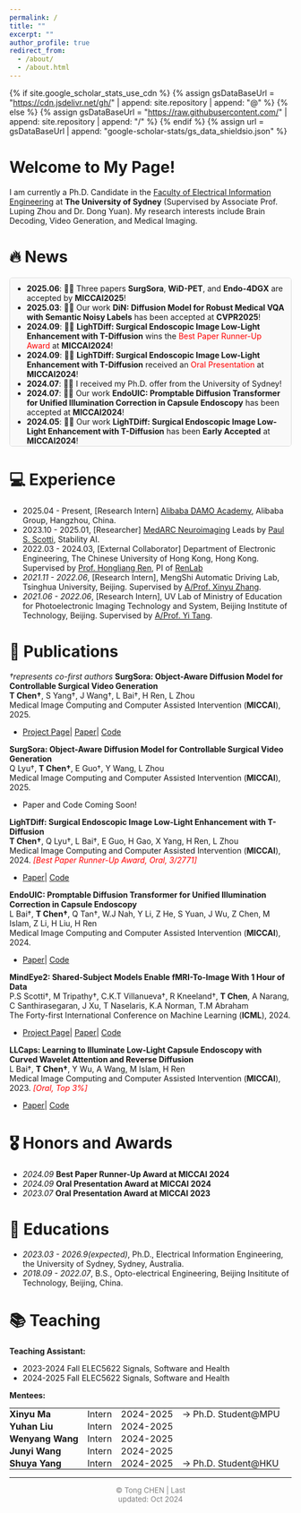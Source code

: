```yaml
---
permalink: /
title: ""
excerpt: ""
author_profile: true
redirect_from: 
  - /about/
  - /about.html
---
```


{% if site.google_scholar_stats_use_cdn %}
{% assign gsDataBaseUrl = "https://cdn.jsdelivr.net/gh/" | append: site.repository | append: "@" %}
{% else %}
{% assign gsDataBaseUrl = "https://raw.githubusercontent.com/" | append: site.repository | append: "/" %}
{% endif %}
{% assign url = gsDataBaseUrl | append: "google-scholar-stats/gs_data_shieldsio.json" %}

<span class='anchor' id='about-me'></span>

# **Welcome to My Page!**

I am currently a Ph.D. Candidate in the [Faculty of Electrical Information Engineering](https://www.sydney.edu.au/engineering/about/our-people/research-students/tong-chen-494.html) at **The University of Sydney** (Supervised by Associate Prof. Luping Zhou and Dr. Dong Yuan). My research interests include Brain Decoding, Video Generation, and Medical Imaging.

<!-- <img src="images/my.jpg" alt="sym" width="50%" style="display: block; margin: 0 auto;"> -->


# 🔥 News
<div style="height: 280px; overflow-y: auto; border: 1px solid #ddd; padding: 10px; border-radius: 5px; background-color: #f9f9f9;">
<ul style="margin:0; padding-left:20px; list-style-type:disc;">
  <li><strong>2025.06</strong>: 🎉🎉 Three papers <strong>SurgSora</strong>, <strong>WiD-PET</strong>, and <strong>Endo-4DGX</strong> are accepted by <strong>MICCAI2025</strong>!</li>
  <li><strong>2025.03</strong>: 🎉🎉 Our work <strong>DiN: Diffusion Model for Robust Medical VQA with Semantic Noisy Labels</strong> has been accepted at <strong>CVPR2025</strong>!</li>
  <li><strong>2024.09</strong>: 🎉🎉 <strong>LighTDiff: Surgical Endoscopic Image Low-Light Enhancement with T-Diffusion</strong> wins the <span style="color:red;">Best Paper Runner-Up Award</span> at <strong>MICCAI2024</strong>!</li>
  <li><strong>2024.09</strong>: 🎉🎉 <strong>LighTDiff: Surgical Endoscopic Image Low-Light Enhancement with T-Diffusion</strong> received an <span style="color:red;">Oral Presentation</span> at <strong>MICCAI2024</strong>!</li>
  <li><strong>2024.07</strong>: 🎉🎉 I received my Ph.D. offer from the University of Sydney!</li>
  <li><strong>2024.07</strong>: 🎉🎉 Our work <strong>EndoUIC: Promptable Diffusion Transformer for Unified Illumination Correction in Capsule Endoscopy</strong> has been accepted at <strong>MICCAI2024</strong>!</li>
  <li><strong>2024.05</strong>: 🎉🎉 Our work <strong>LighTDiff: Surgical Endoscopic Image Low-Light Enhancement with T-Diffusion</strong> has been <strong>Early Accepted</strong> at <strong>MICCAI2024</strong>!</li>
  <li><strong>2024.02</strong>: 🎉🎉 Our work <strong>MindEye2: Shared-Subject Models Enable fMRI-To-Image With 1 Hour of Data</strong> has been accepted at <strong>ICML2024</strong>!</li>
  <li><strong>2023.07</strong>: 🎉🎉 Our work <strong>LLCaps: Learning to Illuminate Low-Light Capsule Endoscopy with Curved Wavelet Attention and Reverse Diffusion</strong> received an <span style="color:red;">Oral Presentation</span> at <strong>MICCAI2023</strong>!</li>
</ul>
</div>



<!-- - *2023.03*: &nbsp;🎉🎉 I received my M.Phil. Offer from the University of Sydney！ -->

# 💻 Experience
- 2025.04 - Present, [Research Intern] [Alibaba DAMO Academy](https://damo.alibaba.com/research-areas?language=en), Alibaba Group, Hangzhou, China.
- 2023.10 - 2025.01, [Researcher] [MedARC Neuroimaging](https://www.medarc.ai/) Leads by [Paul S. Scotti](https://paulscotti.github.io/), Stability AI.
- 2022.03 - 2024.03, [External Collaborator] Department of Electronic Engineering, The Chinese University of Hong Kong, Hong Kong. Supervised by [Prof. Hongliang Ren](https://www.ee.cuhk.edu.hk/en-gb/people/academic-staff/professors/prof-ren-hongliang), PI of [RenLab](http://www.labren.org/mm/)
- *2021.11 - 2022.06*, [Research Intern], MengShi Automatic Driving Lab, Tsinghua University, Beijing. Supervised by [A/Prof. Xinyu Zhang](https://scholar.google.com.hk/citations?user=0Q7pN4cAAAAJ&hl=zh-CN).
- *2021.06 - 2022.06*, [Research Intern], UV Lab of Ministry of Education for Photoelectronic Imaging Technology and System, Beijing Institute of Technology, Beijing. Supervised by [A/Prof. Yi Tang](https://www.researchgate.net/profile/Yi-Tang-73).


# 📝 Publications 
*†represents co-first authors*
**SurgSora: Object-Aware Diffusion Model for Controllable Surgical Video Generation**<br>
**T Chen†**, S Yang†, J Wang†, L Bai†, H Ren, L Zhou<br>
Medical Image Computing and Computer Assisted Intervention (**MICCAI**), 2025. <br>
- [Project Page](https://surgsora.github.io)\| [Paper](https://arxiv.org/abs/2412.14018)\| [Code](https://github.com/DavisMeee/SurgSora)

**SurgSora: Object-Aware Diffusion Model for Controllable Surgical Video Generation**<br>
Q Lyu†, **T Chen†**, E Guo†, Y Wang, L Zhou<br>
Medical Image Computing and Computer Assisted Intervention (**MICCAI**), 2025. <br>
- Paper and Code Coming Soon!

**LighTDiff: Surgical Endoscopic Image Low-Light Enhancement with T-Diffusion**<br>
**T Chen†**, Q Lyu†, L Bai†, E Guo, H Gao, X Yang, H Ren, L Zhou<br>
Medical Image Computing and Computer Assisted Intervention (**MICCAI**), 2024. <span style="color:red;">*[Best Paper Runner-Up Award, Oral, 3/2771]*</span><br>
- [Paper](https://arxiv.org/abs/2405.10550)\| [Code](https://github.com/DavisMeee/LighTDiff)
<!-- -  \| [Demo](https://github.com/lofrienger/Single_SurgicalScene_For_Segmentation) -->


**EndoUIC: Promptable Diffusion Transformer for Unified Illumination Correction in Capsule Endoscopy**<br>
L Bai†, **T Chen†**, Q Tan†, W.J Nah, Y Li, Z He, S Yuan, J Wu, Z Chen, M Islam, Z Li, H Liu, H Ren<br>
Medical Image Computing and Computer Assisted Intervention (**MICCAI**), 2024. <br>
- [Paper](https://arxiv.org/abs/2406.13705)\| [Code](https://github.com/longbai1006/EndoUIC)



**MindEye2: Shared-Subject Models Enable fMRI-To-Image With 1 Hour of Data**<br>
P.S Scotti†, M Tripathy†, C.K.T Villanueva†, R Kneeland†, **T Chen**, A Narang, C Santhirasegaran, J Xu, T Naselaris, K.A Norman, T.M Abraham<br>
The Forty-first International Conference on Machine Learning (**ICML**), 2024.
- [Project Page](https://medarc-ai.github.io/mindeye2/)\| [Paper](https://arxiv.org/abs/2403.11207)\| [Code](https://github.com/MedARC-AI/MindEyeV2)

**LLCaps: Learning to Illuminate Low-Light Capsule Endoscopy with Curved Wavelet Attention and Reverse Diffusion**<br>
L Bai†, **T Chen†**, Y Wu, A Wang, M Islam, H Ren<br>
Medical Image Computing and Computer Assisted Intervention (**MICCAI**), 2023. <span style="color:red;">*[Oral, Top 3%]*</span><br>
- [Paper](https://arxiv.org/pdf/2307.02452)\| [Code](https://github.com/longbai1006/LLCaps)

# 🎖 Honors and Awards
- *2024.09* **Best Paper Runner-Up Award at MICCAI 2024**
- *2024.09* **Oral Presentation Award at MICCAI 2024**
- *2023.07* **Oral Presentation Award at MICCAI 2023**

# 📖 Educations
- *2023.03 - 2026.9(expected)*, Ph.D., Electrical Information Engineering, the University of Sydney, Sydney, Australia.
- *2018.09 - 2022.07*, B.S., Opto-electrical Engineering, Beijing Insititute of Technology, Beijing, China.

# 📚 Teaching
**Teaching Assistant:**
- 2023-2024 Fall ELEC5622 Signals, Software and Health
- 2024-2025 Fall ELEC5622 Signals, Software and Health

<strong>Mentees:</strong><br>
<table style="border: none; border-collapse: collapse; margin: 0; padding: 0;">
  <tr style="border: none;">
    <td style="border: none; padding: 0 16px 2px 0;"><strong>Xinyu Ma</strong></td>
    <td style="border: none; padding: 0 16px 2px 0;">Intern</td>
    <td style="border: none; padding: 0 16px 2px 0;">2024-2025</td>
    <td style="border: none; padding: 0 0 2px 0;">→ Ph.D. Student@MPU</td>
  </tr>
  <tr style="border: none;">
    <td style="border: none; padding: 0 16px 2px 0;"><strong>Yuhan Liu</strong></td>
    <td style="border: none; padding: 0 16px 2px 0;">Intern</td>
    <td style="border: none; padding: 0 16px 2px 0;">2024-2025</td>
    <td style="border: none; padding: 0;"></td>
  </tr>
  <tr style="border: none;">
    <td style="border: none; padding: 0 16px 2px 0;"><strong>Wenyang Wang</strong></td>
    <td style="border: none; padding: 0 16px 2px 0;">Intern</td>
    <td style="border: none; padding: 0 16px 2px 0;">2024-2025</td>
    <td style="border: none; padding: 0;"></td>
  </tr>
  <tr style="border: none;">
    <td style="border: none; padding: 0 16px 2px 0;"><strong>Junyi Wang</strong></td>
    <td style="border: none; padding: 0 16px 2px 0;">Intern</td>
    <td style="border: none; padding: 0 16px 2px 0;">2024-2025</td>
    <td style="border: none; padding: 0;"></td>
  </tr>
  <tr style="border: none;">
    <td style="border: none; padding: 0 16px 0 0;"><strong>Shuya Yang</strong></td>
    <td style="border: none; padding: 0 16px 0 0;">Intern</td>
    <td style="border: none; padding: 0 16px 0 0;">2024-2025</td>
    <td style="border: none; padding: 0;">→ Ph.D. Student@HKU</td>
  </tr>
</table>



<hr class="horizontal-line">
<div style="width: 30%; margin: 0 auto;">
	<script type='text/javascript' id='clustrmaps' src='//cdn.clustrmaps.com/map_v2.js?cl=ffffff&w=a&t=tt&d=pUwp76-FPWZ_9p-R6BSJ--0FAcHR9spdMm0_5h4Eyak'></script>
	<p style="text-align: center; color: grey; font-size: small;">
    &copy; Tong CHEN | Last updated: Oct 2024
	</p>

</div>
		


